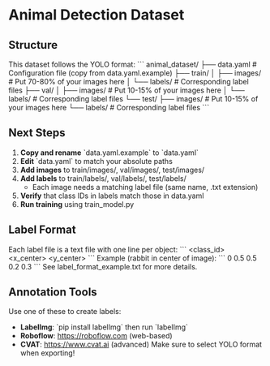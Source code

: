 # Animal Detection Dataset
## Structure
This dataset follows the YOLO format:
\`\`\`
animal_dataset/
├── data.yaml              # Configuration file (copy from data.yaml.example)
├── train/
│   ├── images/           # Put 70-80% of your images here
│   └── labels/           # Corresponding label files
├── val/
│   ├── images/           # Put 10-15% of your images here
│   └── labels/           # Corresponding label files
└── test/
    ├── images/           # Put 10-15% of your images here
    └── labels/           # Corresponding label files
\`\`\`
## Next Steps
1. **Copy and rename** \`data.yaml.example\` to \`data.yaml\`
2. **Edit** \`data.yaml\` to match your absolute paths
3. **Add images** to train/images/, val/images/, test/images/
4. **Add labels** to train/labels/, val/labels/, test/labels/
   - Each image needs a matching label file (same name, .txt extension)
5. **Verify** that class IDs in labels match those in data.yaml
6. **Run training** using train_model.py
## Label Format
Each label file is a text file with one line per object:
\`\`\`
<class_id> <x_center> <y_center> <width> <height>
\`\`\`
Example (rabbit in center of image):
\`\`\`
0 0.5 0.5 0.2 0.3
\`\`\`
See label_format_example.txt for more details.
## Annotation Tools
Use one of these to create labels:
- **LabelImg**: \`pip install labelImg\` then run \`labelImg\`
- **Roboflow**: https://roboflow.com (web-based)
- **CVAT**: https://www.cvat.ai (advanced)
Make sure to select YOLO format when exporting!
